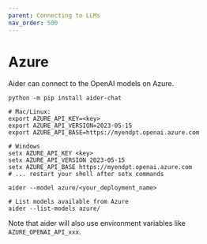 ```yaml
---
parent: Connecting to LLMs
nav_order: 500
---
```


# Azure

Aider can connect to the OpenAI models on Azure.

```
python -m pip install aider-chat

# Mac/Linux:                                           
export AZURE_API_KEY=<key>
export AZURE_API_VERSION=2023-05-15
export AZURE_API_BASE=https://myendpt.openai.azure.com

# Windows
setx AZURE_API_KEY <key>
setx AZURE_API_VERSION 2023-05-15
setx AZURE_API_BASE https://myendpt.openai.azure.com
# ... restart your shell after setx commands

aider --model azure/<your_deployment_name>

# List models available from Azure
aider --list-models azure/
```

Note that aider will also use environment variables
like `AZURE_OPENAI_API_xxx`.
